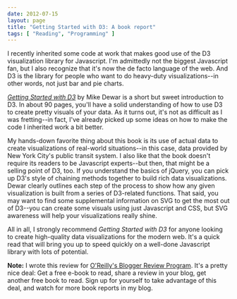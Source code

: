 ```yaml
---
date: 2012-07-15
layout: page
title: "Getting Started with D3: A book report"
tags: [ "Reading", "Programming" ]
---
```


I recently inherited some code at work that makes good use of the D3 visualization library for Javascript. I'm admittedly not the biggest Javascript fan, but I also recognize that it's now the de facto language of the web. And D3 is the library for people who want to do heavy-duty visualizations--in other words, not just bar and pie charts.

<div style="float:right;">
<img src="/images/content/d3.gif" alt="">
</div>

*[Getting Started with D3](http://shop.oreilly.com/product/0636920025429.do)* by Mike Dewar is a short but sweet introduction to D3. In about 90 pages, you'll have a solid understanding of how to use D3 to create pretty visuals of your data. As it turns out, it's not as difficult as I was fretting--in fact, I've already picked up some ideas on how to make the code I inherited work a bit better.

My hands-down favorite thing about this book is its use of actual data to create visualizations of real-world situations--in this case, data provided by New York City's public transit system. I also like that the book doesn't require its readers to be Javascript experts--but then, that might be a selling point of D3, too. If you understand the basics of jQuery, you can pick up D3's style of chaining methods together to build rich data visualizations. Dewar clearly outlines each step of the process to show how any given visualization is built from a series of D3-related functions. That said, you may want to find some supplemental information on SVG to get the most out of D3--you can create some visuals using just Javascript and CSS, but SVG awareness will help your visualizations really shine.

All in all, I strongly recommend *Getting Started with D3* for anyone looking to create high-quality data visualizations for the modern web. It's a quick read that will bring you up to speed quickly on a well-done Javascript library with lots of potential.

**Note:** I wrote this review for [O'Reilly's Blogger Review Program](http://oreilly.com/bloggers/). It's a pretty nice deal: Get a free e-book to read, share a review in your blog, get another free book to read. Sign up for yourself to take advantage of this deal, and watch for more book reports in my blog.
